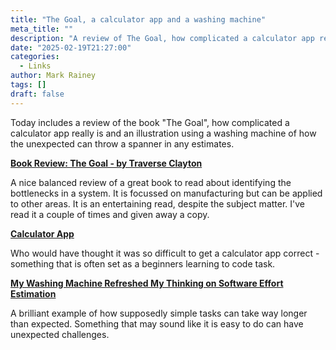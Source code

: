 ```yaml
---
title: "The Goal, a calculator app and a washing machine"
meta_title: ""
description: "A review of The Goal, how complicated a calculator app really is and the uncertainty of estimates"
date: "2025-02-19T21:27:00"
categories:
  - Links
author: Mark Rainey
tags: []
draft: false
---
```

Today includes a review of the book "The Goal", how complicated a calculator app really is and an illustration using a washing machine of how the unexpected can throw a spanner in any estimates.

__[Book Review: The Goal - by Traverse Clayton](https://www.elastictier.com/p/book-review-the-goal)__

A nice balanced review of a great book to read about identifying the bottlenecks in a system. It is focussed on manufacturing but can be applied to other areas. It is an entertaining read, despite the subject matter. I've read it a couple of times and given away a copy.


__[Calculator App](https://chadnauseam.com/coding/random/calculator-app)__

Who would have thought it was so difficult to get a calculator app correct - something that is often set as a beginners learning to code task.


__[My Washing Machine Refreshed My Thinking on Software Effort Estimation](https://www.cosive.com/blog/my-washing-machine-refreshed-my-thinking-on-software-effort-estimation)__

A brilliant example of how supposedly simple tasks can take way longer than expected. Something that may sound like it is easy to do can have unexpected challenges.
